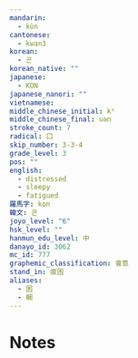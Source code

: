 ```yaml
---
mandarin:
  - kùn
cantonese:
  - kwan3
korean:
  - 곤
korean_native: ""
japanese:
  - KON
japanese_nanori: ""
vietnamese:
middle_chinese_initial: kʰ
middle_chinese_final: uən
stroke_count: 7
radical: 囗
skip_number: 3-3-4
grade_level: 3
pos: ""
english:
  - distressed
  - sleepy
  - fatigued
羅馬字: kon
韓文: 콘
joyo_level: "6"
hsk_level: ""
hanmun_edu_level: 中
danayo_id: 3062
mc_id: 777
graphemic_classification: 會意
stand_in: 疲困
aliases:
  - 困
  - 睏
---
```


# Notes
